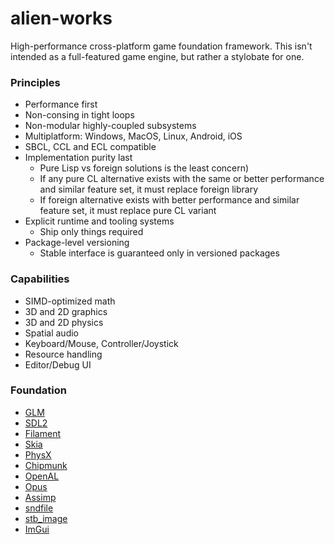 # alien-works

High-performance cross-platform game foundation framework. This isn't intended
as a full-featured game engine, but rather a stylobate for one.

### Principles

* Performance first
* Non-consing in tight loops
* Non-modular highly-coupled subsystems
* Multiplatform: Windows, MacOS, Linux, Android, iOS
* SBCL, CCL and ECL compatible
* Implementation purity last
  * Pure Lisp vs foreign solutions is the least concern)
  * If any pure CL alternative exists with the same or better performance and
    similar feature set, it must replace foreign library
  * If foreign alternative exists with better performance and similar feature
    set, it must replace pure CL variant
* Explicit runtime and tooling systems
  * Ship only things required
* Package-level versioning
  * Stable interface is guaranteed only in versioned packages


### Capabilities

* SIMD-optimized math
* 3D and 2D graphics
* 3D and 2D physics
* Spatial audio
* Keyboard/Mouse, Controller/Joystick
* Resource handling
* Editor/Debug UI


### Foundation

* [GLM](https://github.com/g-truc/glm)
* [SDL2](https://libsdl.org/)
* [Filament](https://github.com/google/filament)
* [Skia](https://skia.org/)
* [PhysX](https://github.com/NVIDIAGameWorks/PhysX)
* [Chipmunk](https://github.com/slembcke/Chipmunk2D)
* [OpenAL](https://github.com/kcat/openal-soft)
* [Opus](https://github.com/xiph/opus)
* [Assimp](https://github.com/assimp/assimp)
* [sndfile](https://github.com/libsndfile/libsndfile)
* [stb_image](https://github.com/nothings/stb/blob/master/stb_image.h)
* [ImGui](https://github.com/ocornut/imgui)
